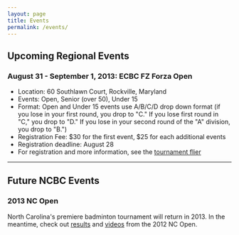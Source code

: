 ```yaml
---
layout: page
title: Events
permalink: /events/
---
```


## Upcoming Regional Events

### August 31 - September 1, 2013: ECBC FZ Forza Open
- Location: 60 Southlawn Court, Rockville, Maryland
- Events: Open, Senior (over 50), Under 15
- Format: Open and Under 15 events use A/B/C/D drop down format (if you lose in your first round, you drop to "C." If you lose first round in "C," you drop to "D." If you lose in your second round of the "A" division, you drop to "B.")
- Registration Fee: $30 for the first event, $25 for each additional events
- Registration deadline: August 28
- For registration and more information, see the [tournament flier](http://www.eastcoastbadmintonclub.com/uploads/4/6/9/7/4697701/ecbc_fz_forza_open_open_2013_fillable_form_v1.pdf)

<hr />

## Future NCBC Events

### 2013 NC Open

North Carolina's premiere badminton tournament will return in 2013. In the meantime, check out [results](http://ncbadminton.org/news/2012/09/nc-open-winners/) and [videos](http://ncbadminton.org/video/) from the 2012 NC Open.
